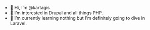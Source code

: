 - 👋 Hi, I’m @kartagis
- 👀 I’m interested in Drupal and all things PHP.
- 🌱 I’m currently learning nothing but I'm definitely going to dive in Laravel.
